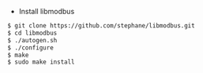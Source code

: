 * Install libmodbus
```bash
$ git clone https://github.com/stephane/libmodbus.git
$ cd libmodbus
$ ./autogen.sh
$ ./configure
$ make
$ sudo make install
```
